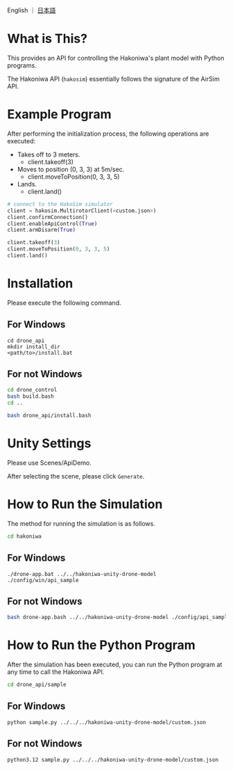 
English ｜ [日本語](README-ja.md)

# What is This?

This provides an API for controlling the Hakoniwa's plant model with Python programs.

The Hakoniwa API (`hakosim`) essentially follows the signature of the AirSim API.

# Example Program

After performing the initialization process, the following operations are executed:

* Takes off to 3 meters.
  * client.takeoff(3)
* Moves to position (0, 3, 3) at 5m/sec.
  * client.moveToPosition(0, 3, 3, 5)
* Lands.
  * client.land()

```python
# connect to the HakoSim simulator
client = hakosim.MultirotorClient(<custom.json>)
client.confirmConnection()
client.enableApiControl(True)
client.armDisarm(True)

client.takeoff(3)
client.moveToPosition(0, 3, 3, 5)
client.land()
```

# Installation

Please execute the following command.

## For Windows

```
cd drone_api
mkdir install_dir
<path/to>/install.bat 
```

## For not Windows


```bash
cd drone_control
bash build.bash
cd ..
```

```bash
bash drone_api/install.bash
```

# Unity Settings

Please use Scenes/ApiDemo.

After selecting the scene, please click `Generate`.

# How to Run the Simulation

The method for running the simulation is as follows.

```bash
cd hakoniwa
```

## For Windows

```
./drone-app.bat ../../hakoniwa-unity-drone-model ./config/win/api_sample
```

## For not Windows

```bash
bash drone-app.bash ../../hakoniwa-unity-drone-model ./config/api_sample
```

# How to Run the Python Program

After the simulation has been executed, you can run the Python program at any time to call the Hakoniwa API.


```bash
cd drone_api/sample
```

## For Windows

```
python sample.py ../../../hakoniwa-unity-drone-model/custom.json
```

## For not Windows

```bash
python3.12 sample.py ../../../hakoniwa-unity-drone-model/custom.json
```
